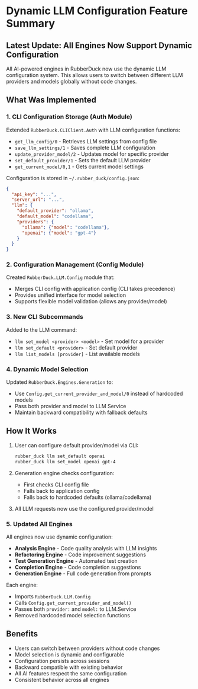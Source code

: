 # Dynamic LLM Configuration Feature Summary

## Latest Update: All Engines Now Support Dynamic Configuration

All AI-powered engines in RubberDuck now use the dynamic LLM configuration system. This allows users to switch between different LLM providers and models globally without code changes.

## What Was Implemented

### 1. CLI Configuration Storage (Auth Module)
Extended `RubberDuck.CLIClient.Auth` with LLM configuration functions:
- `get_llm_config/0` - Retrieves LLM settings from config file
- `save_llm_settings/1` - Saves complete LLM configuration
- `update_provider_model/2` - Updates model for specific provider
- `set_default_provider/1` - Sets the default LLM provider
- `get_current_model/0,1` - Gets current model settings

Configuration is stored in `~/.rubber_duck/config.json`:
```json
{
  "api_key": "...",
  "server_url": "...",
  "llm": {
    "default_provider": "ollama",
    "default_model": "codellama",
    "providers": {
      "ollama": {"model": "codellama"},
      "openai": {"model": "gpt-4"}
    }
  }
}
```

### 2. Configuration Management (Config Module)
Created `RubberDuck.LLM.Config` module that:
- Merges CLI config with application config (CLI takes precedence)
- Provides unified interface for model selection
- Supports flexible model validation (allows any provider/model)

### 3. New CLI Subcommands
Added to the LLM command:
- `llm set_model <provider> <model>` - Set model for a provider
- `llm set_default <provider>` - Set default provider
- `llm list_models [provider]` - List available models

### 4. Dynamic Model Selection
Updated `RubberDuck.Engines.Generation` to:
- Use `Config.get_current_provider_and_model/0` instead of hardcoded models
- Pass both provider and model to LLM Service
- Maintain backward compatibility with fallback defaults

## How It Works

1. User can configure default provider/model via CLI:
   ```bash
   rubber_duck llm set_default openai
   rubber_duck llm set_model openai gpt-4
   ```

2. Generation engine checks configuration:
   - First checks CLI config file
   - Falls back to application config
   - Falls back to hardcoded defaults (ollama/codellama)

3. All LLM requests now use the configured provider/model

### 5. Updated All Engines
All engines now use dynamic configuration:
- **Analysis Engine** - Code quality analysis with LLM insights
- **Refactoring Engine** - Code improvement suggestions
- **Test Generation Engine** - Automated test creation
- **Completion Engine** - Code completion suggestions
- **Generation Engine** - Full code generation from prompts

Each engine:
- Imports `RubberDuck.LLM.Config`
- Calls `Config.get_current_provider_and_model()`
- Passes both `provider:` and `model:` to LLM.Service
- Removed hardcoded model selection functions

## Benefits

- Users can switch between providers without code changes
- Model selection is dynamic and configurable
- Configuration persists across sessions
- Backward compatible with existing behavior
- All AI features respect the same configuration
- Consistent behavior across all engines